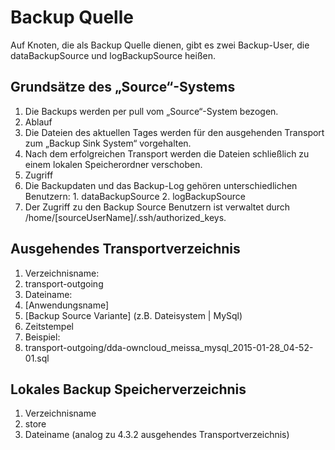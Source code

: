 # Backup Quelle
Auf Knoten, die als Backup Quelle dienen, gibt es zwei Backup-User, die dataBackupSource und logBackupSource heißen.

## Grundsätze des „Source“-Systems 
 1. Die Backups werden per pull vom „Source“-System bezogen.
 2. Ablauf
   1. Die Dateien des aktuellen Tages werden für den ausgehenden Transport zum „Backup Sink System“ vorgehalten.
   2. Nach dem erfolgreichen Transport werden die Dateien schließlich zu einem lokalen Speicherordner verschoben.
 3. Zugriff
   1. Die Backupdaten und das Backup-Log gehören unterschiedlichen Benutzern:
     1. dataBackupSource
     2. logBackupSource
   2. Der Zugriff zu den Backup Source Benutzern ist verwaltet durch /home/[sourceUserName]/.ssh/authorized_keys.

## Ausgehendes Transportverzeichnis
 1. Verzeichnisname: 
   1. transport-outgoing
 2. Dateiname: 
   1. [Anwendungsname]
   2. [Backup Source Variante] (z.B. Dateisystem | MySql)
   3. Zeitstempel
 3. Beispiel:
   1. transport-outgoing/dda-owncloud_meissa_mysql_2015-01-28_04-52-01.sql

## Lokales Backup Speicherverzeichnis
 1. Verzeichnisname
   1. store
 2. Dateiname (analog zu 4.3.2  ausgehendes Transportverzeichnis)